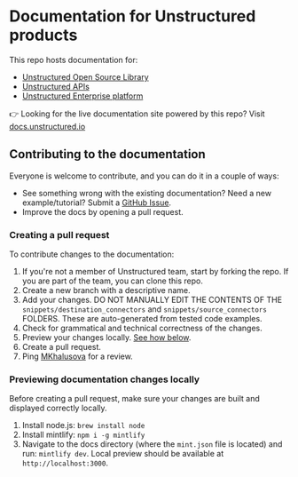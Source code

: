 # Documentation for Unstructured products

This repo hosts documentation for: 

* [Unstructured Open Source Library](https://github.com/Unstructured-IO/unstructured) 
* [Unstructured APIs](https://unstructured.io/api-key-hosted)
* [Unstructured Enterprise platform](https://unstructured.io/platform)

👉 Looking for the live documentation site powered by this repo? Visit [docs.unstructured.io](https://docs.unstructured.io/)

## Contributing to the documentation

Everyone is welcome to contribute, and you can do it in a couple of ways:

* See something wrong with the existing documentation? Need a new example/tutorial? Submit a [GitHub Issue](https://github.com/huggingface/cookbook/issues).
* Improve the docs by opening a pull request. 

### Creating a pull request

To contribute changes to the documentation:

1. If you're not a member of Unstructured team, start by forking the repo. If you are part of the team, you can clone this repo. 
2. Create a new branch with a descriptive name. 
3. Add your changes. DO NOT MANUALLY EDIT THE CONTENTS OF THE `snippets/destination_connectors` and `snippets/source_connectors` FOLDERS. These are auto-generated from tested code examples. 
4. Check for grammatical and technical correctness of the changes. 
5. Preview your changes locally. [See how below](#previewing-documentation-changes-locally). 
6. Create a pull request.
7. Ping [MKhalusova](https://github.com/mkhalusova) for a review.

### Previewing documentation changes locally

Before creating a pull request, make sure your changes are built and displayed correctly locally. 

1. Install node.js: `brew install node`
2. Install mintlify: `npm i -g mintlify`
3. Navigate to the docs directory (where the `mint.json` file is located) and run: `mintlify dev`. Local preview should be available at `http://localhost:3000`.

